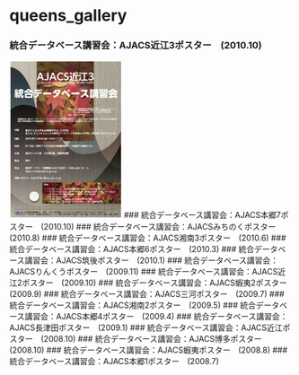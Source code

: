 # queens_gallery

### 統合データベース講習会：AJACS近江3ポスター　(2010.10)
<img src="Ajacs23.pdf" width="200">
### 統合データベース講習会：AJACS本郷7ポスター　(2010.10)
### 統合データベース講習会：AJACSみちのくポスター　(2010.8)
### 統合データベース講習会：AJACS湘南3ポスター　(2010.6)
### 統合データベース講習会：AJACS本郷6ポスター　(2010.3)
### 統合データベース講習会：AJACS筑後ポスター　(2010.1)
### 統合データベース講習会：AJACSりんくうポスター　(2009.11)
### 統合データベース講習会：AJACS近江2ポスター　(2009.10)
### 統合データベース講習会：AJACS蝦夷2ポスター　(2009.9)
### 統合データベース講習会：AJACS三河ポスター　(2009.7)
### 統合データベース講習会：AJACS湘南2ポスター　(2009.5)
### 統合データベース講習会：AJACS本郷4ポスター　(2009.4)
### 統合データベース講習会：AJACS長津田ポスター　(2009.1)
### 統合データベース講習会：AJACS近江ポスター　(2008.10)
### 統合データベース講習会：AJACS博多ポスター　(2008.10)
### 統合データベース講習会：AJACS蝦夷ポスター　(2008.8)
### 統合データベース講習会：AJACS本郷1ポスター　(2008.7)
